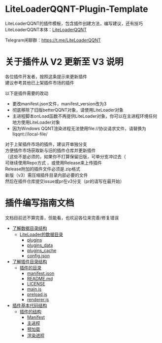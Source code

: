 # LiteLoaderQQNT-Plugin-Template

LiteLoaderQQNT的插件模板，包含插件创建方法，编写建议，还有技巧  
LiteLoaderQQNT本体：[LiteLoaderQQNT](https://github.com/mo-jinran/LiteLoaderQQNT)

Telegram闲聊群：https://t.me/LiteLoaderQQNT


# 关于插件从 V2 更新至 V3 说明 

各位插件开发者，按照这条提示来更新插件    
建议参考其他已上架插件市场的插件

以下是插件需要的改动  
- 更改manifest.json文件，manifest_version改为3
- 彻底移除了旧版betterQQNT对象，请使用LiteLoader对象
- 主进程脚本onLoad函数不再提供LiteLoader对象，你可以在主进程环境任何地方使用LiteLoader对象
- 因为Windows QQNT渲染进程无法使用file://协议请求文件，请替换为llqqnt://local-file/

对于上架插件市场的插件，建议开单独分支  
方便插件市场获取新与旧的插件仓库并更新插件  
（这些不是必须的，如果你不打算保留旧版，可单分支冲过去（  
可继续使用Repo方式 ，或使用Release来上传插件  
Release附加的插件文件必须是.zip格式  
新版（v3）需压缩插件目录内部必要的文件  
然后在插件仓库提交issue或pr在v3分支（pr的请写在最开始）


# 插件编写指南文档

文档目前还不算完善，但能看，也欢迎各位来完善/修复错误

- [了解数据目录结构](https://github.com/mo-jinran/LiteLoaderQQNT-Plugin-Template/wiki/1.了解数据目录结构)
    - [LiteLoader的数据目录](https://github.com/mo-jinran/LiteLoaderQQNT-Plugin-Template/wiki/1.了解数据目录结构#liteloader的数据目录)
        - [plugins](https://github.com/mo-jinran/LiteLoaderQQNT-Plugin-Template/wiki/1.了解数据目录结构#plugins)
        - [plugins_data](https://github.com/mo-jinran/LiteLoaderQQNT-Plugin-Template/wiki/1.了解数据目录结构#plugins_data)
        - [plugins_cache](https://github.com/mo-jinran/LiteLoaderQQNT-Plugin-Template/wiki/1.了解数据目录结构#plugins_cache)
        - [config.json](https://github.com/mo-jinran/LiteLoaderQQNT-Plugin-Template/wiki/1.了解数据目录结构#config.json)
- [了解插件目录结构](https://github.com/mo-jinran/LiteLoaderQQNT-Plugin-Template/wiki/1.了解插件目录结构)
    - [插件的目录](https://github.com/mo-jinran/LiteLoaderQQNT-Plugin-Template/wiki/2.了解插件目录结构#插件的目录)
        - [manifest.json](https://github.com/mo-jinran/LiteLoaderQQNT-Plugin-Template/wiki/2.了解插件目录结构#manifest.json)
        - [README.md](https://github.com/mo-jinran/LiteLoaderQQNT-Plugin-Template/wiki/2.了解插件目录结构#README.md)
        - [LICENSE](https://github.com/mo-jinran/LiteLoaderQQNT-Plugin-Template/wiki/2.了解插件目录结构#LICENSE)
        - [main.js](https://github.com/mo-jinran/LiteLoaderQQNT-Plugin-Template/wiki/2.了解插件目录结构#main.js)
        - [preload.js](https://github.com/mo-jinran/LiteLoaderQQNT-Plugin-Template/wiki/2.了解插件目录结构#preload.js)
        - [renderer.js](https://github.com/mo-jinran/LiteLoaderQQNT-Plugin-Template/wiki/2.了解插件目录结构#renderer.js)
- [插件基本代码结构](https://github.com/mo-jinran/LiteLoaderQQNT-Plugin-Template/wiki/3.插件基本代码结构)
    - [插件的结构](https://github.com/mo-jinran/LiteLoaderQQNT-Plugin-Template/wiki/3.插件基本代码结构#插件的结构)
        - [Manifest](https://github.com/mo-jinran/LiteLoaderQQNT-Plugin-Template/wiki/manifest.json)
        - [主进程](https://github.com/mo-jinran/LiteLoaderQQNT-Plugin-Template/wiki/main.js)
        - [预加载](https://github.com/mo-jinran/LiteLoaderQQNT-Plugin-Template/wiki/preload.js)
        - [渲染进程](https://github.com/mo-jinran/LiteLoaderQQNT-Plugin-Template/wiki/renderer.js)
